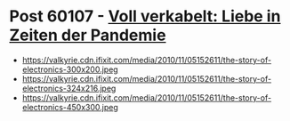 # Post 60107 - [Voll verkabelt: Liebe in Zeiten der Pandemie](https://www.ifixit.com/News/60107/voll-verkabelt-liebe-in-zeiten-der-pandemie)

- https://valkyrie.cdn.ifixit.com/media/2010/11/05152611/the-story-of-electronics-300x200.jpeg
- https://valkyrie.cdn.ifixit.com/media/2010/11/05152611/the-story-of-electronics-324x216.jpeg
- https://valkyrie.cdn.ifixit.com/media/2010/11/05152611/the-story-of-electronics-450x300.jpeg
